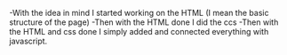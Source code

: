 -With the idea in mind I started working on the HTML (I mean the basic structure of the page) 
-Then with the HTML done I did the ccs 
-Then with the HTML and css done I simply added and connected everything with javascript.
